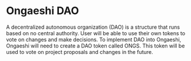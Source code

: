 # Ongaeshi DAO

A decentralized autonomous organization (DAO) is a structure that runs based on no central authority. User will be able to use their own tokens to vote on changes and make decisions. To implement DAO into Ongaeshi, Ongaeshi will need to create a DAO token called ONGS. This token will be used to vote on project proposals and changes in the future.&#x20;

